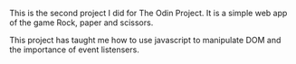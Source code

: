 This is the second project I did for The Odin Project. It is a simple web app of the game Rock, paper and scissors.

This project has taught me how to use javascript to manipulate DOM and the importance of event listensers.